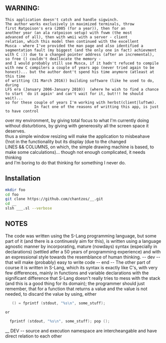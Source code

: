 ## WARNING:
    This application doesn't catch and handle sigwinch.  
    The author works exclusively in maximized terminals, throw  
    first Ratpoison's era (2005 (for a year)), then for an  
    another year (an ala ratpoison setup) with fvwm (the most  
    advanced of all), then with wmii with a server - client  
    relation, which this model then continued with the excellent  
    Musca - where I've provided the man page and also identified a  
    segmentation fault (my biggest (and the only one in fact) achievment  
    with C :)) due to a changed pointer address (after an incremental),  
    so free () couldn't deallocate the memory -  
    and I would probably still use Musca, if it hadn't refuced to compile  
    with new C compilers a couple of years ago (never tried again to be  
    honest)... but the author dont't spend his time anymore (atleast at this time  
    of writting (31 March 2016)) building software (like he used to do, during  
    LFS era (January 2006-January 2010))  (where he wish to find a chance  
    to start `do it again' and can't wait for it, but!!! he should wait)...  
    so for these couple of years I'm working with herbst(client|luftwm).  
			     In fact one of the reasons of writting this app, is just to have control  
   over my environment, by giving total focus to what I'm currently doing  
   without disturbtions, by giving with genereosity all the screen space it  
   deserves.  
        thus a simple window resizing will make the application to misbeahave  
   (!not in the functionality but its display (due to the changed  
    LINES && COLUMNS, on which, the simple drawing machine is based, to  
   make some calculations)... though not enough complicated, it needs thinking  
   and I'm boring to do that thinking for something I never do.  

## Installation

```bash
mkdir foo
cd foo
git clone https://github.com/chantzos/__.git
cd __
slsh ___.sl --verbose
```

## NOTES

The code was written using the S-Lang programming language, but
some part of it (and there is a continuesly aim for this),
is written using a language agnostic manner by incorporating,
mature (nowdays) syntax (especially in declarations) (settled
atfer a 50 years of programming experience) and 
with an expressional style towards the resemblance of human thinking.
  -- dev --
that will make (probably) easy to write code
  -- end --
The other part of course it is written in S-Lang, which its syntax is
exactly like C's, with very few differences, mainly in functions and
variable declarations with the significant difference that S-Lang
doesn't really tries to mess with the stack (and this is a good thing
for its domain); the programmer should just remember, that for a
function that returns a value and the value is not needed, to discard
the value by using, either
```c 
   () = fprintf (stdout, "%s\n", some_stuff);

or
   
  fprintf (stdout, "%s\n", some_stuff); pop ();
```


__ DEV --
source and execution namespace are intercheangable and have direct
relation to each other
